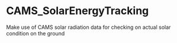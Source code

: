 # CAMS_SolarEnergyTracking
Make use of CAMS solar radiation data for checking on actual solar condition on the ground
